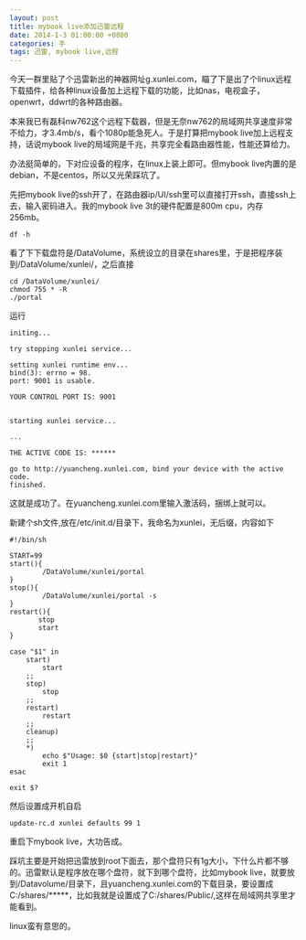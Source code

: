 ```yaml
---
layout: post
title: mybook live添加迅雷远程
date: 2014-1-3 01:00:00 +0800
categories: 手
tags: 迅雷, mybook live,远程
---
```


今天一群里贴了个迅雷新出的神器网址g.xunlei.com，瞄了下是出了个linux远程下载插件，给各种linux设备加上远程下载的功能，比如nas，电视盒子，openwrt，ddwrt的各种路由器。

本来我已有磊科nw762这个远程下载器，但是无奈nw762的局域网共享速度非常不给力，才3.4mb/s，看个1080p能急死人。于是打算把mybook live加上远程支持，话说mybook live的局域网是千兆，共享完全看路由器性能，性能还算给力。

办法挺简单的，下对应设备的程序，在linux上装上即可。但mybook live内置的是debian，不是centos，所以又光荣踩坑了。

先把mybook live的ssh开了，在路由器ip/UI/ssh里可以直接打开ssh，直接ssh上去，输入密码进入。我的mybook live 3t的硬件配置是800m cpu，内存256mb。

```
df -h
```

看了下下载盘符是/DataVolume，系统设立的目录在shares里，于是把程序装到/DataVolume/xunlei/，之后直接

```
cd /DataVolume/xunlei/
chmod 755 * -R
./portal
``` 

运行

```
initing...

try stopping xunlei service...

setting xunlei runtime env...
bind(3): errno = 98.
port: 9001 is usable.

YOUR CONTROL PORT IS: 9001


starting xunlei service...

...

THE ACTIVE CODE IS: ******

go to http://yuancheng.xunlei.com, bind your device with the active code.
finished.

```
这就是成功了。在yuancheng.xunlei.com里输入激活码，捆绑上就可以。

新建个sh文件,放在/etc/init.d/目录下，我命名为xunlei，无后缀，内容如下

```
#!/bin/sh

START=99
start(){
        /DataVolume/xunlei/portal
}
stop(){
        /DataVolume/xunlei/portal -s
}
restart(){
       stop
       start
}

case "$1" in
    start)
        start
    ;;
    stop)
        stop
    ;;
    restart)
        restart
    ;;
    cleanup)
    ;;
    *)
        echo $"Usage: $0 {start|stop|restart}"
        exit 1
esac

exit $?
```


然后设置成开机自启

```
update-rc.d xunlei defaults 99 1     
```

重启下mybook live，大功告成。

踩坑主要是开始把迅雷放到root下面去，那个盘符只有1g大小，下什么片都不够的。迅雷默认是程序放在哪个盘符，就下到哪个盘符，比如mybook live，就要放到/Datavolume/目录下，且yuancheng.xunlei.com的下载目录，要设置成C:/shares/*****，比如我就是设置成了C:/shares/Public/,这样在局域网共享里才能看到。

linux蛮有意思的。